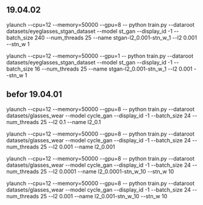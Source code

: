 
## 19.04.02

 ylaunch --cpu=12 --memory=50000 --gpu=8 -- python train.py --dataroot datasets/eyeglasses_stgan_dataset  --model st_gan --display_id -1 --batch_size 240 --num_threads 25 --name stgan-l2_0.001-stn_w_1 --l2 0.001 --stn_w 1
 
 
 ylaunch --cpu=12 --memory=50000 --gpu=1 -- python train.py --dataroot datasets/eyeglasses_stgan_dataset  --model st_gan --display_id -1 --batch_size 16 --num_threads 25 --name stgan-l2_0.001-stn_w_1 --l2 0.001 --stn_w 1
 
 

## befor 19.04.01
 ylaunch --cpu=12 --memory=50000 --gpu=8 -- python train.py --dataroot datasets/glasses_wear  --model cycle_gan --display_id -1 --batch_size 24 --num_threads 25 --l2 0.1 --name l2_0.1
 
 ylaunch --cpu=12 --memory=50000 --gpu=8 -- python train.py --dataroot datasets/glasses_wear  --model cycle_gan --display_id -1 --batch_size 24 --num_threads 25 --l2 0.001 --name l2_0.001

 ylaunch --cpu=12 --memory=50000 --gpu=8 -- python train.py --dataroot datasets/glasses_wear  --model cycle_gan --display_id -1 --batch_size 24 --num_threads 25 --l2 0.0001 --name l2_0.0001-stn_w_10  --stn_w 10

 ylaunch --cpu=12 --memory=50000 --gpu=8 -- python train.py --dataroot datasets/glasses_wear  --model cycle_gan --display_id -1 --batch_size 24 --num_threads 25 --l2 0.001 --name l2_0.001-stn_w_10  --stn_w 10
